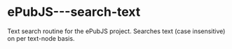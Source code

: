 # ePubJS---search-text
Text search routine for the ePubJS project. Searches text (case insensitive) on per text-node basis.
